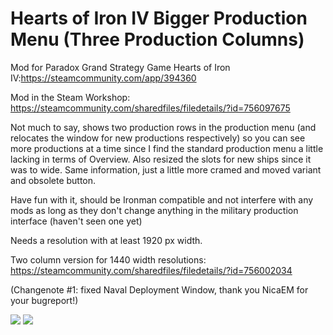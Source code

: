 # Hearts of Iron IV Bigger Production Menu (Three Production Columns)
Mod for Paradox Grand Strategy Game Hearts of Iron IV:https://steamcommunity.com/app/394360

Mod in the Steam Workshop: https://steamcommunity.com/sharedfiles/filedetails/?id=756097675

Not much to say, shows two production rows in the production menu (and relocates the window for new productions respectively) so you can see more productions at a time since I find the standard production menu a little lacking in terms of Overview. Also resized the slots for new ships since it was to wide. Same information, just a little more cramed and moved variant and obsolete button. 

Have fun with it, should be Ironman compatible and not interfere with any mods as long as they don't change anything in the military production interface (haven't seen one yet) 

Needs a resolution with at least 1920 px width. 

Two column version for 1440 width resolutions: https://steamcommunity.com/sharedfiles/filedetails/?id=756002034 

(Changenote #1: fixed Naval Deployment Window, thank you NicaEM for your bugreport!)

![](https://github.com/metzbernhard/stellarisplanetlimit/blob/master/screen2.png)
![](https://github.com/metzbernhard/stellarisplanetlimit/blob/master/screen1.jpg)
